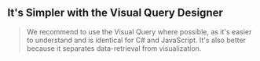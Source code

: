 ## It's Simpler with the Visual Query Designer

> We recommend to use the Visual Query where possible, 
> as it's easier to understand and is identical for C# and JavaScript. 
> It's also better because it separates data-retrieval from visualization.


